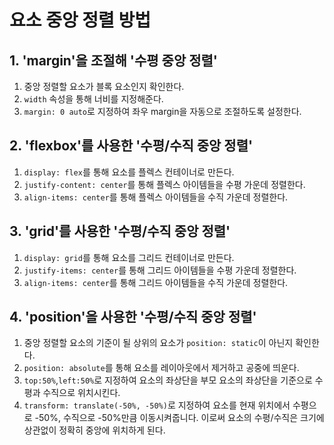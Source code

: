 # 요소 중앙 정렬 방법

## 1. 'margin'을 조절해 '수평 중앙 정렬'

1. 중앙 정렬할 요소가 블록 요소인지 확인한다.
2. `width` 속성을 통해 너비를 지정해준다.
3. `margin: 0 auto`로 지정하여 좌우 margin을 자동으로 조절하도록 설정한다.

## 2. 'flexbox'를 사용한 '수평/수직 중앙 정렬'

1. `display: flex`를 통해 요소를 플렉스 컨테이너로 만든다.
2. `justify-content: center`를 통해 플렉스 아이템들을 수평 가운데 정렬한다.
3. `align-items: center`를 통해 플렉스 아이템들을 수직 가운데 정렬한다.

## 3. 'grid'를 사용한 '수평/수직 중앙 정렬'

1. `display: grid`를 통해 요소를 그리드 컨테이너로 만든다.
2. `justify-items: center`를 통해 그리드 아이템들을 수평 가운데 정렬한다.
3. `align-items: center`를 통해 그리드 아이템들을 수직 가운데 정렬한다.

## 4. 'position'을 사용한 '수평/수직 중앙 정렬'

1. 중앙 정렬할 요소의 기준이 될 상위의 요소가 `position: static`이 아닌지 확인한다.
2. `position: absolute`를 통해 요소를 레이아웃에서 제거하고 공중에 띄운다.
3. `top:50%`,`left:50%`로 지정하여 요소의 좌상단을 부모 요소의 좌상단을 기준으로 수평과 수직으로 위치시킨다.
4. `transform: translate(-50%, -50%)`로 지정하여 요소를 현재 위치에서 수평으로 -50%, 수직으로 -50%만큼 이동시켜줍니다. 이로써 요소의 수평/수직은 크기에 상관없이 정확히 중앙에 위치하게 된다.
